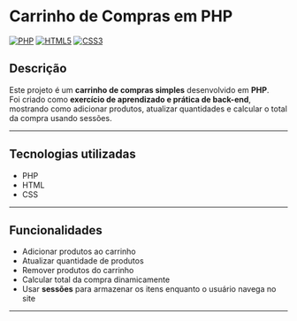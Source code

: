 # Carrinho de Compras em PHP

[![PHP](https://img.shields.io/badge/PHP-777BB4?style=for-the-badge&logo=php&logoColor=white)](https://www.php.net/) 
[![HTML5](https://img.shields.io/badge/HTML5-E34F26?style=for-the-badge&logo=html5&logoColor=white)](https://developer.mozilla.org/pt-BR/docs/Web/HTML) 
[![CSS3](https://img.shields.io/badge/CSS3-1572B6?style=for-the-badge&logo=css3&logoColor=white)](https://developer.mozilla.org/pt-BR/docs/Web/CSS)

## Descrição
Este projeto é um **carrinho de compras simples** desenvolvido em **PHP**.  
Foi criado como **exercício de aprendizado e prática de back-end**, mostrando como adicionar produtos, atualizar quantidades e calcular o total da compra usando sessões.

---

## Tecnologias utilizadas
- PHP
- HTML
- CSS

---

## Funcionalidades
- Adicionar produtos ao carrinho
- Atualizar quantidade de produtos
- Remover produtos do carrinho
- Calcular total da compra dinamicamente
- Usar **sessões** para armazenar os itens enquanto o usuário navega no site

---
